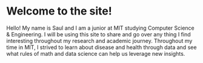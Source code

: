 # Welcome to the site!

Hello! My name is Saul and I am a junior at MIT studying Computer Science & Engineering. I will be using this site to share and go over any thing I find interesting throughout my research and academic journey. Throughout my time in MIT, I strived to learn about disease and health through data and see what rules of math and data science can help us leverage new insights. 
